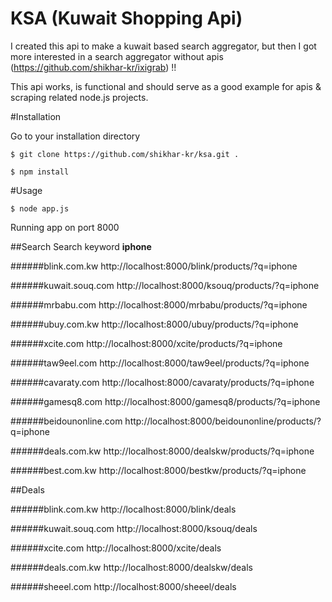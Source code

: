 # KSA (Kuwait Shopping Api)

I created this api to make a kuwait based search aggregator, but then I got more interested in a search aggregator without apis (https://github.com/shikhar-kr/ixigrab) !!

This api works, is functional and should serve as a good example for apis & scraping related node.js projects.

#Installation

Go to your installation directory

`$ git clone https://github.com/shikhar-kr/ksa.git .`

`$ npm install`

#Usage

`$ node app.js`

Running app on port 8000

##Search 
Search keyword **iphone**

######blink.com.kw
http://localhost:8000/blink/products/?q=iphone

######kuwait.souq.com
http://localhost:8000/ksouq/products/?q=iphone

######mrbabu.com
http://localhost:8000/mrbabu/products/?q=iphone

######ubuy.com.kw
http://localhost:8000/ubuy/products/?q=iphone

######xcite.com
http://localhost:8000/xcite/products/?q=iphone

######taw9eel.com
http://localhost:8000/taw9eel/products/?q=iphone

######cavaraty.com
http://localhost:8000/cavaraty/products/?q=iphone

######gamesq8.com
http://localhost:8000/gamesq8/products/?q=iphone

######beidounonline.com
http://localhost:8000/beidounonline/products/?q=iphone

######deals.com.kw
http://localhost:8000/dealskw/products/?q=iphone

######best.com.kw
http://localhost:8000/bestkw/products/?q=iphone

##Deals

######blink.com.kw
http://localhost:8000/blink/deals

######kuwait.souq.com
http://localhost:8000/ksouq/deals

######xcite.com
http://localhost:8000/xcite/deals

######deals.com.kw
http://localhost:8000/dealskw/deals

######sheeel.com
http://localhost:8000/sheeel/deals

